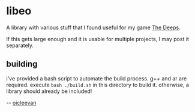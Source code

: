 # libeo

A library with various stuff that I found useful for my game [The Deeps](../../README.md). 

If this gets large enough and it is usable for multiple projects, I may post it separately.

## building

i've provided a bash script to automate the build process. g++ and ar are required. execute `bash ./build.sh` in this directory to build it. otherwise, a library should already be included!

-- [oicleevan](https://github.com/oicleevan)

